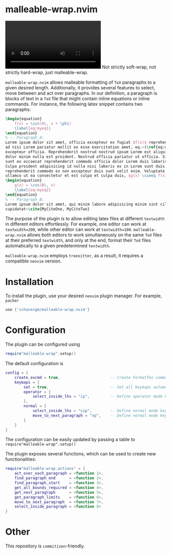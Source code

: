 # malleable-wrap.nvim
![malleable-wrap.nvim](./assets/video.webm)
Not strictly soft-wrap, not strictly hard-wrap, just malleable-wrap.

`malleable-wrap.nvim` allows malleable formatting of `TeX` paragraphs to a given desired length.
Additionally, it provides several features to select, move between and act over paragraphs. In our
definition, a paragraph is blocks of text in a `TeX` file that might contain inline equations or
inline commands. For instance, the following latex snippet contains two paragraphs:
```latex
\begin{equation}
    f(x) = \sin(A\, x + \phi)
    \label{eq:myeq1}
\end{equation}
% -- Paragraph A: 
Lorem ipsum dolor sit amet, officia excepteur ex fugiat $f(x)$ reprehenderit enim labore culpa sint
ad nisi Lorem pariatur mollit ex esse exercitation amet, eq.~(\ref{eq:myeq1}). Nisi anim cupidatat
excepteur officia. Reprehenderit nostrud nostrud ipsum Lorem est aliquip amet voluptate voluptate
dolor minim nulla est proident. Nostrud officia pariatur ut officia. Sit irure elit esse ea nulla
sunt ex occaecat reprehenderit commodo officia dolor Lorem duis laboris cupidatat officia voluptate.
Culpa proident adipisicing id nulla nisi laboris ex in Lorem sunt duis officia eiusmod. Aliqua
reprehenderit commodo ex non excepteur duis sunt velit enim. Voluptate laboris sint cupidatat
ullamco ut ea consectetur et est culpa et culpa duis, $g(x) \simeq f(x)$
\begin{equation}
    g(x) = \cos(B\, x)
    \label{eq:myeq2}
\end{equation}
% -- Paragraph B:
Lorem ipsum dolor sit amet, qui minim labore adipisicing minim sint cillum sint consectetur
cupidatat~\cite{MyCiteOne, MyCiteTwo}
```

The purpose of the plugin is to allow editing latex files at different `textwidth` in different
editors effortlessly. For example, one editor can work at `textwidth=200`, while other editor can
work at `textwidth=100`. `malleable-wrap.nvim` allows both editors to work simultaneously on the
same `TeX` files at their preferred `textwidth`, and only at the end, format their `TeX` files
automatically to a given predetermined `textwidth`.

`malleable-wrap.nvim` employs `treesitter`, as a result, it requires a compatible `neovim` version.

# Installation
To install the plugin, use your desired `neovim` plugin manager. For example, `packer`
```lua
use {'schavesgm/malleable-wrap.nvim'}
```

# Configuration
The plugin can be configured using
```lua
require"malleable-wrap".setup()
```

The default configuration is
```lua
config = {
    create_excmd = true,                      -- Create FormatTex command
    keymaps = {
        set = true,                           -- Set all keymaps automatically
        operator = {
            select_inside_lhs = "ip",         -- Define operator mode keybind "ip"
        },
        normal = {
            select_inside_lhs = "vip",        -- Define normal mode keybind "vip"
            move_to_next_paragraph = "np",    -- Define normal mode keybind "np"
        }
    }
}
```
The configuration can be easily updated by passing a table to `require"malleable-wrap".setup()`

The plugin exposes several functions, which can be used to create new functionalities:
```lua
require"malleable-wrap.actions" = {
    act_over_each_paragraph = <function 1>,                                                                                                                                               
    find_paragraph_end      = <function 2>,                                                                                                                                                    
    find_paragraph_start    = <function 3>,                                                                                                                                                  
    get_all_bounds_required = <function 4>,                                                                                                                                               
    get_next_paragraph      = <function 5>,                                                                                                                                                    
    get_paragraph_limits    = <function 6>,                                                                                                                                                  
    move_to_next_paragraph  = <function 7>,                                                                                                                                                
    select_inside_paragraph = <function 8>                                                                                                                                                
}
```

# Other
This repository is `commitizen`-friendly.
